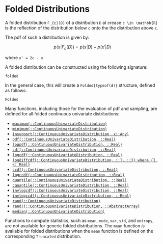 # Folded Distributions

A folded distribution ``F_{c}(D)`` of a distribution ``D`` at crease ``c \in \mathbb{R}`` is the reflection of the distribution below ``c`` onto the the distribution above ``c``. 

The pdf of such a distribution is given by:

```math
p(x | F_{c}(D)) = p(x | D) + p(x' | D)
```

where ``x' = 2c - x``


A folded distribution can be constructed using the following signature:

```@docs
folded
```

In the general case, this will create a `Folded{typeof(d)}`
structure, defined as follows:

```@docs
Folded
```

Many functions, including those for the evaluation of pdf and sampling,
are defined for all folded continuous univariate distributions:

- [`maximum(::ContinuousUnivariateDistribution)`](@ref)
- [`minimum(::ContinuousUnivariateDistribution)`](@ref)
- [`insupport(::ContinuousUnivariateDistribution, x::Any)`](@ref)
- [`pdf(::ContinuousUnivariateDistribution, ::Real)`](@ref)
- [`logpdf(::ContinuousUnivariateDistribution, ::Real)`](@ref)
- [`cdf(::ContinuousUnivariateDistribution, ::Real)`](@ref)
- [`logcdf(::ContinuousUnivariateDistribution, ::Real)`](@ref)
- [`logdiffcdf(::ContinuousUnivariateDistribution, ::T, ::T) where {T <: Real}`](@ref)
- [`ccdf(::ContinuousUnivariateDistribution, ::Real)`](@ref)
- [`logccdf(::ContinuousUnivariateDistribution, ::Real)`](@ref)
- [`quantile(::ContinuousUnivariateDistribution, ::Real)`](@ref)
- [`cquantile(::ContinuousUnivariateDistribution, ::Real)`](@ref)
- [`invlogcdf(::ContinuousUnivariateDistribution, ::Real)`](@ref)
- [`invlogccdf(::ContinuousUnivariateDistribution, ::Real)`](@ref)
- [`rand(::ContinuousUnivariateDistribution)`](@ref)
- [`rand!(::ContinuousUnivariateDistribution, ::AbstractArray)`](@ref)
- [`median(::ContinuousUnivariateDistribution)`](@ref)

Functions to compute statistics, such as `mean`, `mode`, `var`, `std`, and `entropy`, are not available for generic folded distributions. The `mean` function *is* available for folded distributions when the `mean` function is defined on the corresponding `Truncated` distribution. 
